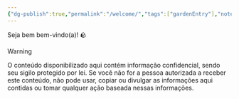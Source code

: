 ```yaml
---
{"dg-publish":true,"permalink":"/welcome/","tags":["gardenEntry"],"noteIcon":""}
---
```


Seja bem bem-vindo(a)! 🪨


>[!Warning]
>O conteúdo disponibilizado aqui contém informação confidencial, sendo seu sigilo protegido por lei. Se você não for a pessoa autorizada a receber este conteúdo, não pode usar, copiar ou divulgar as informações aqui contidas ou tomar qualquer ação baseada nessas informações.
